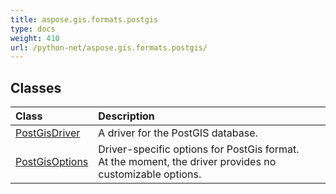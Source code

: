 ```yaml
---
title: aspose.gis.formats.postgis
type: docs
weight: 410
url: /python-net/aspose.gis.formats.postgis/
---
```





## **Classes**
| **Class** | **Description** |
| :- | :- |
| [PostGisDriver](/psd/python-net/aspose.gis.formats.postgis/postgisdriver/) | A driver for the PostGIS database. |
| [PostGisOptions](/psd/python-net/aspose.gis.formats.postgis/postgisoptions/) | Driver-specific options for PostGis format.<br/>            At the moment, the driver provides no customizable options. |
